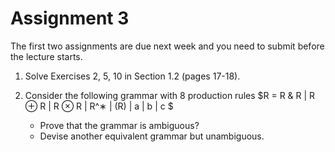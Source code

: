 # Assignment 3


The first two assignments are due next week and you need to submit before the lecture starts.

1. Solve Exercises 2, 5,  10 in Section 1.2 (pages 17-18).

1. Consider the following grammar with 8 production rules
    $R = R \& R | R ⊕ R | R ⊗ R | R^∗ | (R) | a | b | c $

    - Prove that the grammar is ambiguous?
    - Devise another equivalent grammar but unambiguous.
